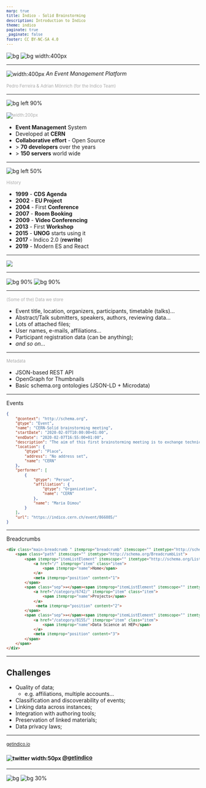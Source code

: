 ```yaml
---
marp: true
title: Indico - Solid Brainstorming
description: Introduction to Indico
theme: indico
paginate: true
_paginate: false
footer: CC BY-NC-SA 4.0
---
```


<!-- _footer: '' -->

![bg](#0033A0)
![bg width:400px](assets/theme/cern.svg)

---

![width:400px](assets/theme/logo.svg)
*An Event Management Platform*

### Pedro Ferreira & Adrian Mönnich (for the Indico Team)

<style scoped>
h3 {
    color: #aaa;
    font-size: 0.8em;
    font-weight: normal;
}
</style>

<!-- _footer: CC BY-NC-SA 4.0 • Indico and CERN logos: © Copyright CERN -->

---

![bg left 90%](assets/indico_main_page.png)

### ![width:200px](assets/theme/logo.svg)

 - **Event Management** System
 - Developed at **CERN**
 - **Collaborative effort** - Open Source
 - \> **70 developers** over the years
 - \> **150 servers** world wide

---

![bg left 50%](assets/vase.svg)

### History

 - **1999** - **CDS Agenda**
 - **2002** - **EU Project**
 - **2004** - First **Conference**
 - **2007** - **Room Booking**
 - **2009** - **Video Conferencing**
 - **2013** - First **Workshop**
 - **2015** - **UNOG** starts using it
 - **2017** - Indico 2.0 (**rewrite**)
 - **2019** - Modern ES and React

<style scoped>
section {
    font-size: 1.7em;
}
</style>

---

![](assets/event_types.svg)

---

![bg 90%](assets/conference_sshot.png)
![bg 90%](assets/meeting_sshot.png)

---

### (Some of the) Data we store

- Event title, location, organizers, participants, timetable (talks)…
- Abstract/Talk submitters, speakers, authors, reviewing data…
- Lots of attached files;
- User names, e-mails, affiliations…
- Participant registration data (can be anything);
- *and so on…*

---

### Metadata

- JSON-based REST API
- OpenGraph for Thumbnails
- Basic schema.org ontologies (JSON-LD + Microdata)

---

Events

```json
{
    "@context": "http://schema.org",
    "@type": "Event",
    "name": "CERN-Solid brainstorming meeting",
    "startDate": "2020-02-07T10:00:00+01:00",
    "endDate": "2020-02-07T16:55:00+01:00",
    "description": "The aim of this first brainstorming meeting is to exchange technical information …",
    "location": {
        "@type": "Place",
        "address": "No address set",
        "name": "CERN"
    },
    "performer": [
        {
            "@type": "Person",
            "affiliation": {
                "@type": "Organization",
                "name": "CERN"
            },
            "name": "Maria Dimou"
        }
    ],
    "url": "https://indico.cern.ch/event/866085/"
}
```

<style scoped>
code {
    font-size: 0.7em;
}
</style>

---

Breadcrumbs

```html
<div class="main-breadcrumb " itemprop="breadcrumb" itemscope="" itemtype="http://schema.org/Breadcrumb">
    <span class="path" itemscope="" itemtype="http://schema.org/BreadcrumbList">
        <span itemprop="itemListElement" itemscope="" itemtype="http://schema.org/ListItem">
            <a href="/" itemprop="item" class="item">
                <span itemprop="name">Home</span>
            </a>
            <meta itemprop="position" content="1">
        </span>
        <span class="sep">»</span><span itemprop="itemListElement" itemscope="" itemtype="http://schema.org/ListItem">
            <a href="/category/6742/" itemprop="item" class="item">
                <span itemprop="name">Projects</span>
            </a>
             <meta itemprop="position" content="2">
        </span>
        <span class="sep">»</span><span itemprop="itemListElement" itemscope="" itemtype="http://schema.org/ListItem">
            <a href="/category/8155/" itemprop="item" class="item">
                <span itemprop="name">Data Science at HEP</span>
            </a>
            <meta itemprop="position" content="3">
        </span>
    </span>
</div>
```

<style scoped>
code {
    font-size: 0.7em;
}
</style>

---

## Challenges

- Quality of data;
  - e.g. affiliations, multiple accounts…
- Classification and discoverability of events;
- Linking data across instances;
- Integration with authoring tools;
- Preservation of linked materials;
- Data privacy laws;

---


### [getindico.io](https://getindico.io)
#### ![twitter width:50px](assets/theme/twitter.svg) [@getindico](https://twitter.com/getindico)

<style scoped>
img {
    vertical-align: middle;
}
</style>

---

<!-- _footer: '' -->
<!-- _paginate: false -->

![bg](#002939ff)
![bg 30%](assets/theme/logo_inverted.svg)
